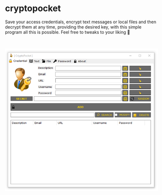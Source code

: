 # cryptopocket

Save your access credentials, encrypt text messages or local files and then decrypt them at any time, providing the desired key, with this simple program all this is possible. Feel free to tweaks to your liking :slightly_smiling_face:

<br>

![img0](./img/CryptoPocket0.PNG)
